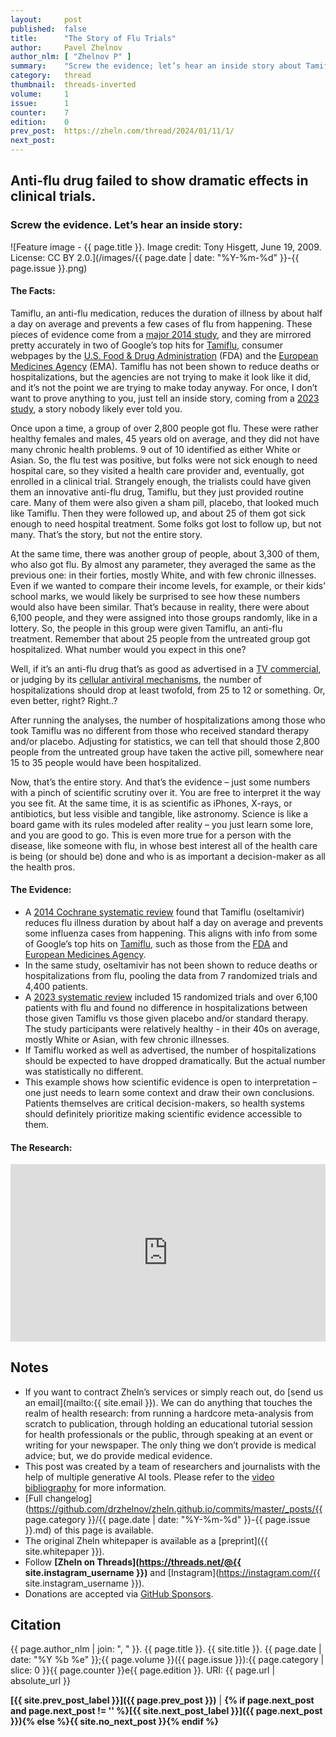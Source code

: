 ```yaml
---
layout:     post
published:  false
title:      "The Story of Flu Trials"
author:     Pavel Zhelnov
author_nlm: [ "Zhelnov P" ]
summary:    "Screw the evidence; let’s hear an inside story about Tamiflu, an anti-flu drug that failed to show dramatic effects in clinical trials."
category:   thread
thumbnail:  threads-inverted
volume:     1
issue:      1
counter:    7
edition:    0
prev_post:  https://zheln.com/thread/2024/01/11/1/
next_post:  
---
```


## Anti-flu drug failed to show dramatic effects in clinical trials.

### Screw the evidence. Let’s hear an inside story:

![Feature image - {{ page.title }}. Image credit: Tony Hisgett, June 19, 2009. License: CC BY 2.0.](/images/{{ page.date | date: "%Y-%m-%d" }}-{{ page.issue }}.png)

#### The Facts:

Tamiflu, an anti-flu medication, reduces the duration of illness by about half a day on average and prevents a few cases of flu from happening. These pieces of evidence come from a [major 2014 study][jefferson_neuraminidase_2014], and they are mirrored pretty accurately in two of Google’s top hits for [Tamiflu](https://www.google.com/search?q=tamiflu), consumer webpages by the [U.S. Food & Drug Administration](https://www.fda.gov/drugs/postmarket-drug-safety-information-patients-and-providers/tamiflu-consumer-questions-and-answers) (FDA) and the [European Medicines Agency](https://www.ema.europa.eu/en/medicines/human/EPAR/tamiflu) (EMA). Tamiflu has not been shown to reduce deaths or hospitalizations, but the agencies are not trying to make it look like it did, and it’s not the point we are trying to make today anyway. For once, I don’t want to prove anything to you, just tell an inside story, coming from a [2023 study][hanula_evaluation_2024], a story nobody likely ever told you.

Once upon a time, a group of over 2,800 people got flu. These were rather healthy females and males, 45 years old on average, and they did not have many chronic health problems. 9 out of 10 identified as either White or Asian. So, the flu test was positive, but folks were not sick enough to need hospital care, so they visited a health care provider and, eventually, got enrolled in a clinical trial. Strangely enough, the trialists could have given them an innovative anti-flu drug, Tamiflu, but they just provided routine care. Many of them were also given a sham pill, placebo, that looked much like Tamiflu. Then they were followed up, and about 25 of them got sick enough to need hospital treatment. Some folks got lost to follow up, but not many. That’s the story, but not the entire story.

At the same time, there was another group of people, about 3,300 of them, who also got flu. By almost any parameter, they averaged the same as the previous one: in their forties, mostly White, and with few chronic illnesses. Even if we wanted to compare their income levels, for example, or their kids’ school marks, we would likely be surprised to see how these numbers would also have been similar. That’s because in reality, there were about 6,100 people, and they were assigned into those groups randomly, like in a lottery. So, the people in this group were given Tamiflu, an anti-flu treatment. Remember that about 25 people from the untreated group got hospitalized. What number would you expect in this one?

Well, if it’s an anti-flu drug that’s as good as advertised in a <i class="fab fa-youtube"></i> [TV commercial](https://www.youtube.com/watch?v=NwgyumJy5Ak), or judging by its <i class="fab fa-youtube"></i> [cellular antiviral mechanisms](https://www.youtube.com/watch?v=5LSP02MkNOU), the number of hospitalizations should drop at least twofold, from 25 to 12 or something. Or, even better, right? Right..?

After running the analyses, the number of hospitalizations among those who took Tamiflu was no different from those who received standard therapy and/or placebo. Adjusting for statistics, we can tell that should those 2,800 people from the untreated group have taken the active pill, somewhere near 15 to 35 people would have been hospitalized.

Now, that’s the entire story. And that’s the evidence – just some numbers with a pinch of scientific scrutiny over it. You are free to interpret it the way you see fit. At the same time, it is as scientific as iPhones, X-rays, or antibiotics, but less visible and tangible, like astronomy. Science is like a board game with its rules modeled after reality – you just learn some lore, and you are good to go. This is even more true for a person with the disease, like someone with flu, in whose best interest all of the health care is being (or should be) done and who is as important a decision-maker as all the health pros.

#### The Evidence:

<!---
Zheln: summarize the below in bullet points:

Claude 2 AI:  Here are the key points summarized in bullet points:

- A major 2014 study found that Tamiflu reduces flu illness duration by about half a day on average and prevents some flu cases from happening. This aligns with info from the FDA and European Medicines Agency.

- Tamiflu has not been shown to reduce deaths or hospitalizations from the flu.

- A 2023 study of over 6,100 people with the flu found no difference in hospitalizations between those given Tamiflu vs those given placebo or standard therapy.

- The study participants were relatively healthy - in their 40s on average, mostly White or Asian, with few chronic illnesses. 

- If Tamiflu worked as well as advertised, the number of hospitalizations should have dropped at least twofold, from 25 to 12 or less. But the actual number was statistically no different.

- The evidence on Tamiflu is just some numbers with scientific scrutiny. Science is like a board game - you learn some lore and you can interpret data.

- People with a disease are important decision makers, not just health professionals. The health care system should serve their best interests.
--->

- A [2014 Cochrane systematic review][jefferson_neuraminidase_2014] found that Tamiflu (oseltamivir) reduces flu illness duration by about half a day on average and prevents some influenza cases from happening. This aligns with info from some of Google’s top hits on [Tamiflu](https://www.google.com/search?q=tamiflu), such as those from the [FDA](https://www.fda.gov/drugs/postmarket-drug-safety-information-patients-and-providers/tamiflu-consumer-questions-and-answers) and [European Medicines Agency](https://www.ema.europa.eu/en/medicines/human/EPAR/tamiflu).
- In the same study, oseltamivir has not been shown to reduce deaths or hospitalizations from flu, pooling the data from 7 randomized trials and 4,400 patients.
- A [2023 systematic review][hanula_evaluation_2024] included 15 randomized trials and over 6,100 patients with flu and found no difference in hospitalizations between those given Tamiflu vs those given placebo and/or standard therapy. The study participants were relatively healthy - in their 40s on average, mostly White or Asian, with few chronic illnesses.
- If Tamiflu worked as well as advertised, the number of hospitalizations should be expected to have dropped dramatically. But the actual number was statistically no different.
- This example shows how scientific evidence is open to interpretation – one just needs to learn some context and draw their own conclusions. Patients themselves are critical decision-makers, so health systems should definitely prioritize making scientific evidence accessible to them.

#### The Research:

<div style='position: relative; padding-bottom: 56.25%; width: 100%; display: flex; flex-direction: row; justify-content: center; align-items: center;'><iframe style='top: 0; width: 100%; height: 100% !important; position: absolute' allowtransparency='true' sandbox='allow-same-origin allow-popups allow-top-navigation allow-orientation-lock allow-scripts allow-forms' src='https://www.writeinstone.com/widget/published-6c6bfa5d-2be7-44d6-8bea-2ab44ce968ab?lightmode=false?primary=000000?secondary=5a4e70' frameborder='0' scrolling='no' allow='accelerometer; autoplay; encrypted-media; gyroscope; picture-in-picture' allowfullscreen></iframe></div>

## Notes

- If you want to contract Zheln’s services or simply reach out, do [send us an email](mailto:{{ site.email }}). We can do anything that touches the realm of health research: from running a hardcore meta-analysis from scratch to publication, through holding an educational tutorial session for health professionals or the public, through speaking at an event or writing for your newspaper. The only thing we don’t provide is medical advice; but, we do provide medical evidence.
- This post was created by a team of researchers and journalists with the help of multiple generative AI tools. Please refer to the [video bibliography](#the-research) for more information.
- [Full changelog](https://github.com/drzhelnov/zheln.github.io/commits/master/_posts/{{ page.category }}/{{ page.date | date: "%Y-%m-%d" }}-{{ page.issue }}.md) of this page is available.
- The original Zheln whitepaper is available as a [preprint]({{ site.whitepaper }}).
- Follow **[Zheln on Threads](https://threads.net/@{{ site.instagram_username }})** and [Instagram](https://instagram.com/{{ site.instagram_username }}).
- Donations are accepted via [GitHub Sponsors](https://github.com/sponsors/drzhelnov).

## Citation

{{ page.author_nlm | join: ", " }}. {{ page.title }}. {{ site.title }}. {{ page.date | date: "%Y %b %e" }};{{ page.volume }}({{ page.issue }}):{{ page.category | slice: 0 }}{{ page.counter }}e{{ page.edition }}. URI: {{ page.url | absolute_url }}

**[{{ site.prev_post_label }}]({{ page.prev_post }})** | **{% if page.next_post and page.next_post != '' %}[{{ site.next_post_label }}]({{ page.next_post }}){% else %}{{ site.no_next_post }}{% endif %}**

[hanula_evaluation_2024]: https://doi.org/10.1001/jamainternmed.2023.0699 "Hanula R, Bortolussi-Courval É, Mendel A, Ward BJ, Lee TC, McDonald EG. Evaluation of Oseltamivir Used to Prevent Hospitalization in Outpatients With Influenza: A Systematic Review and Meta-Analysis. JAMA Intern Med. 2024 Jan 1;184(1):18-27. doi: 10.1001/jamainternmed.2023.0699. Erratum in: JAMA Intern Med. 2023 Nov 20;: PMID: 37306992; PMCID: PMC10262060."

[jefferson_neuraminidase_2014]: https://doi.org/10.1002/14651858.CD008965.pub4 "Jefferson T, Jones MA, Doshi P, Del Mar CB, Hama R, Thompson MJ, Spencer EA, Onakpoya I, Mahtani KR, Nunan D, Howick J, Heneghan CJ. Neuraminidase inhibitors for preventing and treating influenza in adults and children. Cochrane Database Syst Rev. 2014 Apr 10;2014(4):CD008965. doi: 10.1002/14651858.CD008965.pub4. PMID: 24718923; PMCID: PMC6464969."
